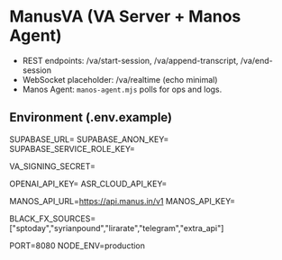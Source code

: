 
# ManusVA (VA Server + Manos Agent)

- REST endpoints: /va/start-session, /va/append-transcript, /va/end-session
- WebSocket placeholder: /va/realtime (echo minimal)
- Manos Agent: `manos-agent.mjs` polls for ops and logs.

## Environment (.env.example)

SUPABASE_URL=
SUPABASE_ANON_KEY=
SUPABASE_SERVICE_ROLE_KEY=

VA_SIGNING_SECRET=

OPENAI_API_KEY=
ASR_CLOUD_API_KEY=

MANOS_API_URL=https://api.manus.in/v1
MANOS_API_KEY=

BLACK_FX_SOURCES=["sptoday","syrianpound","lirarate","telegram","extra_api"]

PORT=8080
NODE_ENV=production

